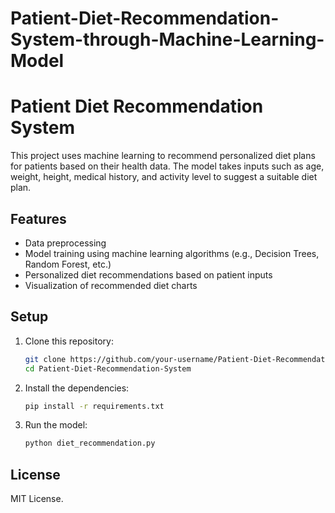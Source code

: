 # Patient-Diet-Recommendation-System-through-Machine-Learning-Model

# Patient Diet Recommendation System

This project uses machine learning to recommend personalized diet plans for patients based on their health data. The model takes inputs such as age, weight, height, medical history, and activity level to suggest a suitable diet plan.

## Features
- Data preprocessing
- Model training using machine learning algorithms (e.g., Decision Trees, Random Forest, etc.)
- Personalized diet recommendations based on patient inputs
- Visualization of recommended diet charts

## Setup
1. Clone this repository:
    ```bash
    git clone https://github.com/your-username/Patient-Diet-Recommendation-System.git
    cd Patient-Diet-Recommendation-System
    ```

2. Install the dependencies:
    ```bash
    pip install -r requirements.txt
    ```

3. Run the model:
    ```bash
    python diet_recommendation.py
    ```

## License
MIT License.
